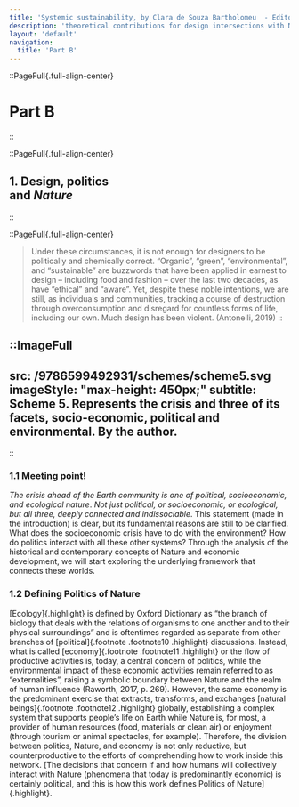 ```yaml
---
title: 'Systemic sustainability, by Clara de Souza Bartholomeu  - Editora Sabiá'
description: 'theoretical contributions for design intersections with Nature and the political.'
layout: 'default'
navigation:
  title: 'Part B'
---
```


<link rel="stylesheet" href="/9786599492931/css/style-purple.css">

::PageFull{.full-align-center}
# Part B
::

::PageFull{.full-align-center}
## 1. Design, politics<br> and _Nature_
::

::PageFull{.full-align-center}
> Under these circumstances, it is not enough for designers to be politically and chemically correct. “Organic”, “green”, “environmental”, and “sustainable” are buzzwords that have been applied in earnest to design – including food and fashion – over the last two decades, as have “ethical” and “aware”. Yet, despite these noble intentions, we are still, as individuals and communities, tracking a course of destruction through overconsumption and disregard for countless forms of life, including our own. Much design has been violent. (Antonelli, 2019)
::

::ImageFull
---
src: /9786599492931/schemes/scheme5.svg
imageStyle: "max-height: 450px;"
subtitle: Scheme 5. Represents the crisis and three of its facets, socio-economic, political and environmental. By the author.
---
::

### 1.1 Meeting point!

_The crisis ahead of the Earth community is one of political, socioeconomic, and ecological nature_. _Not just political, or socioeconomic, or ecological, but all three, deeply connected and indissociable_. This statement (made in the introduction) is clear, but its fundamental reasons are still to be clarified. What does the socioeconomic crisis have to do with the environment? How do politics interact with all these other systems? Through the analysis of the historical and contemporary concepts of Nature and economic development, we will start exploring the underlying framework that connects these worlds.

### 1.2 Defining Politics of Nature

[Ecology]{.highlight} is defined by Oxford Dictionary as “the branch of biology that deals with the relations of organisms to one another and to their physical surroundings” and is oftentimes regarded as separate from other branches of [political]{.footnote .footnote10 .highlight}  discussions. Instead, what is called [economy]{.footnote .footnote11 .highlight} or the flow of productive activities is, today, a central concern of politics, while the environmental impact of these economic activities remain referred to as “externalities”, raising a symbolic boundary between Nature and the realm of human influence (Raworth, 2017, p. 269). However, the same economy is the predominant exercise that extracts, transforms, and exchanges [natural beings]{.footnote .footnote12 .highlight} globally, establishing a complex system that supports people’s life on Earth while Nature is, for most, a provider of human resources (food, materials or clean air) or enjoyment (through tourism or animal spectacles, for example). Therefore, the division between politics, Nature, and economy is not only reductive, but counterproductive to the efforts of comprehending how to work inside this network. [The decisions that concern if and how humans will collectively interact with Nature (phenomena that today is predominantly economic) is certainly political, and this is how this work defines Politics of Nature]{.highlight}.
